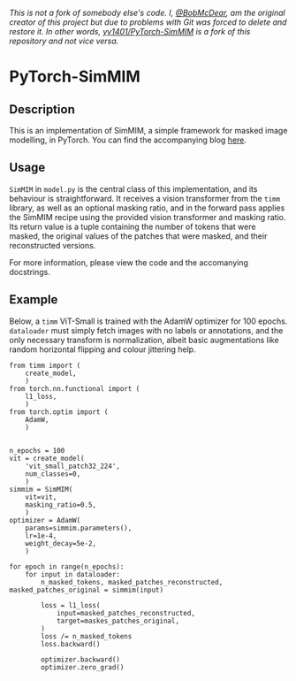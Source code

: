 <i>This is not a fork of somebody else's code. I, [@BobMcDear](https://github.com/BobMcDear), am the original creator of this project but due to problems with Git was forced to delete and restore it. In other words, [yy1401/PyTorch-SimMIM](https://github.com/yy1401/PyTorch-SimMIM) is a fork of this repository and not vice versa.</i>

# PyTorch-SimMIM
## Description
This is an implementation of SimMIM, a simple framework for masked image modelling, in PyTorch. You can find the accompanying blog [here](https://borna-ahz.medium.com/simmim-in-pytorch-64fdde781d5b).

## Usage
```SimMIM``` in ```model.py``` is the central class of this implementation, and its behaviour is straightforward. It receives a vision transformer from the ```timm``` library, 
as well as an optional masking ratio, and in the forward pass applies the SimMIM recipe using the provided vision transformer and masking ratio. Its return value
is a tuple containing the number of tokens that were masked, the original values of the patches that were masked, and their reconstructed versions. 

For more information, please view the code and the accomanying docstrings.

## Example

Below, a ```timm``` ViT-Small is trained with the AdamW optimizer for 100 epochs. ```dataloader``` must simply 
fetch images with no labels or annotations, and the only necessary transform is normalization, albeit basic augmentations like
random horizontal flipping and colour jittering help.

```python3
from timm import (
	create_model,
	)
from torch.nn.functional import (
	l1_loss,
	)
from torch.optim import (
	AdamW,
	)


n_epochs = 100
vit = create_model(
	'vit_small_patch32_224',
	num_classes=0,
	)
simmim = SimMIM(
	vit=vit,
	masking_ratio=0.5,
	)
optimizer = AdamW(
	params=simmim.parameters(),
	lr=1e-4,
	weight_decay=5e-2,
	)

for epoch in range(n_epochs):
	for input in dataloader:
		n_masked_tokens, masked_patches_reconstructed, masked_patches_original = simmim(input)

		loss = l1_loss(
			input=masked_patches_reconstructed,
			target=maskes_patches_original,
		)
		loss /= n_masked_tokens
		loss.backward()
		
		optimizer.backward()
		optimizer.zero_grad()
```
